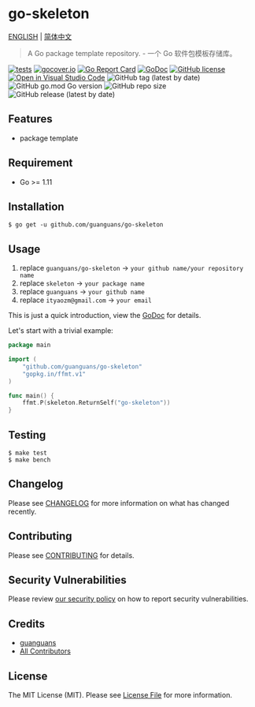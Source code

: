 # go-skeleton

[ENGLISH](README.md) | [简体中文](README-zh_CN.md)

> A Go package template repository. - 一个 Go 软件包模板存储库。

[![tests](https://github.com/guanguans/go-skeleton/workflows/tests/badge.svg)](https://github.com/guanguans/go-skeleton/actions)
[![gocover.io](https://gocover.io/_badge/github.com/guanguans/go-skeleton)](https://gocover.io/github.com/guanguans/go-skeleton)
[![Go Report Card](https://goreportcard.com/badge/github.com/guanguans/go-skeleton)](https://goreportcard.com/report/github.com/guanguans/go-skeleton)
[![GoDoc](https://pkg.go.dev/github.com/guanguans/go-skeleton?status.svg)](https://pkg.go.dev/github.com/guanguans/go-skeleton)
[![GitHub license](https://img.shields.io/github/license/guanguans/go-skeleton.svg)](https://github.com/guanguans/go-skeleton/blob/master/LICENSE)
[![Open in Visual Studio Code](https://open.vscode.dev/badges/open-in-vscode.svg)](https://open.vscode.dev/guanguans/go-skeleton)
![GitHub tag (latest by date)](https://img.shields.io/github/v/tag/guanguans/go-skeleton)
![GitHub go.mod Go version](https://img.shields.io/github/go-mod/go-version/guanguans/go-skeleton)
![GitHub repo size](https://img.shields.io/github/repo-size/guanguans/go-skeleton)
![GitHub release (latest by date)](https://img.shields.io/github/v/release/guanguans/go-skeleton)

## Features

* package template

## Requirement

* Go >= 1.11

## Installation

```shell script
$ go get -u github.com/guanguans/go-skeleton
```

## Usage

1. replace `guanguans/go-skeleton` -> `your github name/your repository name`
2. replace `skeleton` -> `your package name`
3. replace `guanguans` -> `your github name`
4. replace `ityaozm@gmail.com` -> `your email`

This is just a quick introduction, view the [GoDoc](https://pkg.go.dev/github.com/guanguans/go-skeleton) for details.

Let's start with a trivial example:

```go
package main

import (
	"github.com/guanguans/go-skeleton"
	"gopkg.in/ffmt.v1"
)

func main() {
	ffmt.P(skeleton.ReturnSelf("go-skeleton"))
}
```

## Testing

```shell script shell script
$ make test
$ make bench
```

## Changelog

Please see [CHANGELOG](CHANGELOG.md) for more information on what has changed recently.

## Contributing

Please see [CONTRIBUTING](.github/CONTRIBUTING.md) for details.

## Security Vulnerabilities

Please review [our security policy](../../security/policy) on how to report security vulnerabilities.

## Credits

* [guanguans](https://github.com/guanguans)
* [All Contributors](../../contributors)

## License

The MIT License (MIT). Please see [License File](LICENSE) for more information.
